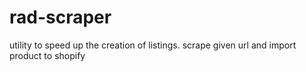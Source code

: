 # rad-scraper
 utility to speed up the creation of listings. scrape given url and import product to shopify

